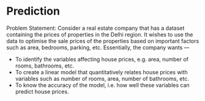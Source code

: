 # Prediction

Problem Statement:  Consider a real estate company that has a dataset containing the prices of properties in the Delhi region. It wishes to use the data to optimise the sale prices of the properties based on important factors such as area, bedrooms, parking, etc.  Essentially, the company wants — 
* To identify the variables affecting house prices, e.g. area, number of rooms, bathrooms, etc. 
* To create a linear model that quantitatively relates house prices with variables such as number of rooms, area, number of bathrooms, etc.
* To know the accuracy of the model, i.e. how well these variables can predict house prices.


